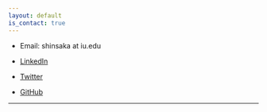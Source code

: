 ```yaml
---
layout: default
is_contact: true
---
```


* Email: shinsaka at iu.edu

* [LinkedIn](https://www.linkedin.com/in/shintaro-sakai-400a54247/)

* [Twitter](https://twitter.com/shinfromjapan)

* [GitHub](https://github.com/shinshinsakasaka)

---
